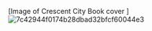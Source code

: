 [Image of Crescent City Book cover ]![7c42944f0174b28dbad32bfcf60044e3](https://user-images.githubusercontent.com/77736746/110205957-0bef5200-7ea1-11eb-8f14-e505badcaa40.jpg)

